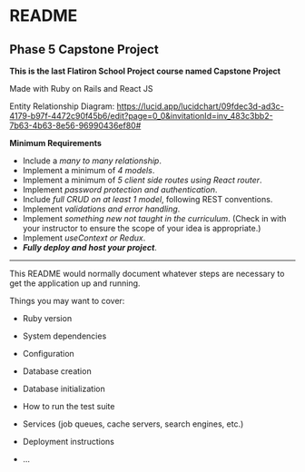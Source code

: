 # README

Phase 5 Capstone Project
------------------------

**This is the last Flatiron School Project course named Capstone Project**

Made with Ruby on Rails and React JS


Entity Relationship Diagram:
https://lucid.app/lucidchart/09fdec3d-ad3c-4179-b97f-4472c90f45b6/edit?page=0_0&invitationId=inv_483c3bb2-7b63-4b63-8e56-96990436ef80#


**Minimum Requirements**

* Include a _many to many relationship_.
* Implement a minimum of _4 models_.
* Implement a minimum of _5 client side routes using React router_.
* Implement _password protection and authentication_.
* Include _full CRUD on at least 1 model_, following REST conventions.
* Implement _validations and error handling_.
* Implement _something new not taught in the curriculum_. (Check in with your instructor to ensure the scope of your idea is appropriate.)
* Implement _useContext or Redux_.
* **_Fully deploy and host your project_**.





---





This README would normally document whatever steps are necessary to get the
application up and running.

Things you may want to cover:

* Ruby version

* System dependencies

* Configuration

* Database creation

* Database initialization

* How to run the test suite

* Services (job queues, cache servers, search engines, etc.)

* Deployment instructions

* ...
